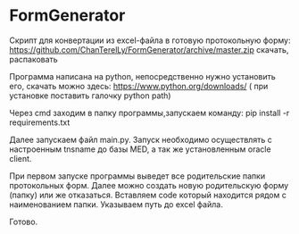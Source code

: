 # FormGenerator

Скрипт для конвертации из excel-файла в готовую протокольную форму:
https://github.com/ChanTerelLy/FormGenerator/archive/master.zip
скачать, распаковать

Программа написана на python,
непосредственно нужно установить его, скачать можно здесь:
https://www.python.org/downloads/
( при установке поставить галочку python path)

Через cmd заходим в папку программы,запускаем команду:
pip install -r requirements.txt

Далее запускаем файл main.py. Запуск необходимо осуществлять с настроенным tnsname до базы MED, а так же установленным oracle client.

При первом запуске программы выведет все родительские папки протокольных форм.
Далее можно создать новую родительскую форму (папку) или же отказаться.
Вставляем code который находится рядом с наименованием папки. Указываем путь до excel файла.

Готово.
